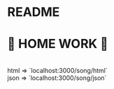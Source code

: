 # 							README
# &#x1F34E;  HOME WORK &#x1F34E;	
<br>
html => `localhost:3000/song/html` 
<br>
json => `localhost:3000/song/json`


